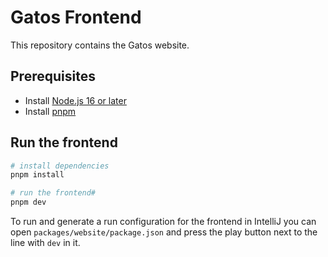 # Gatos Frontend

This repository contains the Gatos website.

## Prerequisites

- Install [Node.js 16 or later](https://nodejs.org/en/)
- Install [pnpm](https://pnpm.io/installation)

## Run the frontend

```bash
# install dependencies
pnpm install

# run the frontend#
pnpm dev
```

To run and generate a run configuration for the frontend in IntelliJ you can open `packages/website/package.json` and press the play button next to the line with `dev` in it.
